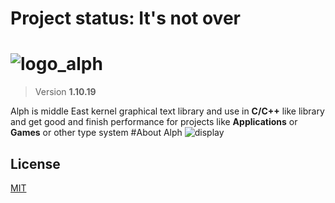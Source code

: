 # Project status: It's not over
# ![logo_alph](https://github.com/user-attachments/assets/931720ea-675f-46ee-adcd-ec0d546313a0)
>Version **1.10.19**

Alph is middle East kernel graphical text library and use in **C/C++** like library and get good and finish performance for projects like **Applications** or **Games** or other type system
#About Alph
![display](https://github.com/user-attachments/assets/20ab6a38-7674-483b-8bf0-2173179d620b)

## License
[MIT](LICENSE)
